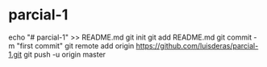 # parcial-1
echo "# parcial-1" >> README.md
git init
git add README.md
git commit -m "first commit"
git remote add origin https://github.com/luisderas/parcial-1.git
git push -u origin master
